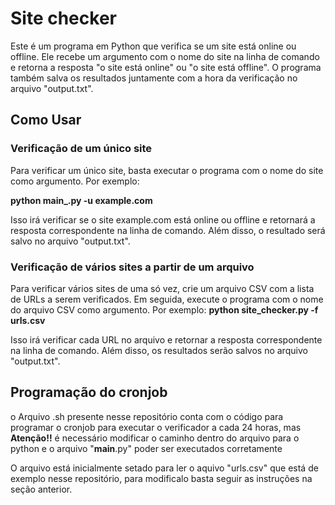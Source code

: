 # Site checker
Este é um programa em Python que verifica se um site está online ou offline. Ele recebe um argumento com o nome do site na linha de comando e retorna a resposta "o site está online" ou "o site está offline". O programa também salva os resultados juntamente com a hora da verificação no arquivo "output.txt".

## Como Usar

### Verificação de um único site
Para verificar um único site, basta executar o programa com o nome do site como argumento. Por exemplo:

<strong>python __main___.py -u example.com</strong>

Isso irá verificar se o site example.com está online ou offline e retornará a resposta correspondente na linha de comando. Além disso, o resultado será salvo no arquivo "output.txt".

### Verificação de vários sites a partir de um arquivo

Para verificar vários sites de uma só vez, crie um arquivo CSV com a lista de URLs a serem verificados. 
Em seguida, execute o programa com o nome do arquivo CSV como argumento. Por exemplo:
<strong>python site_checker.py -f urls.csv</strong>

Isso irá verificar cada URL no arquivo e retornar a resposta correspondente na linha de comando. Além disso, os resultados serão salvos no arquivo "output.txt".

## Programação do cronjob
o Arquivo .sh presente nesse repositório conta com o código para programar o cronjob para executar o verificador a cada 24 horas, mas <strong>Atenção!!</strong> é necessário modificar o caminho dentro do arquivo para o python e o arquivo "__main__.py" poder ser executados corretamente

O arquivo está inicialmente setado para ler o aquivo "urls.csv" que está de exemplo nesse repositório, para modificalo basta seguir as instruções na seção anterior. 

